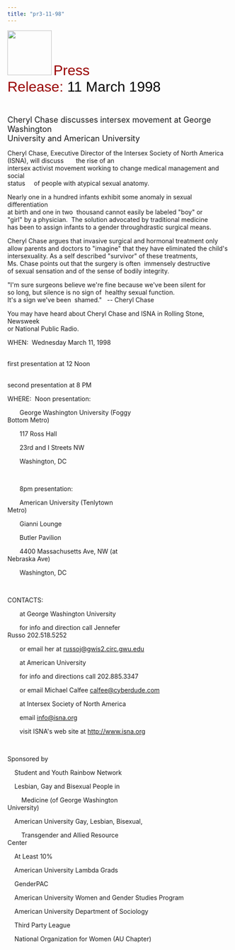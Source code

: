 ```yaml
---
title: "pr3-11-98"
---
```


  
<IMG SRC="/img/logo100.gif" HEIGHT="101" WIDTH="100" /> <FONT FACE="Arial,Helvetica"><FONT SIZE="+3"><FONT COLOR="#990000">Press<br />Release: </FONT><FONT COLOR="#000000">11 March 1998</FONT></FONT></FONT>  
  
  
&nbsp;  
  


<FONT SIZE="+1">Cheryl Chase discusses intersex movement at George Washington<br />University and American University</FONT>  
  


Cheryl Chase, Executive Director of the Intersex Society of North America  
(ISNA), will discuss&nbsp;&nbsp;&nbsp;&nbsp;&nbsp;&nbsp; the rise of an  
intersex activist movement working to change medical management and social  
status&nbsp;&nbsp;&nbsp;&nbsp; of people with atypical sexual anatomy.  
  


Nearly one in a hundred infants exhibit some anomaly in sexual differentiation  
at birth and one in two&nbsp; thousand cannot easily be labeled "boy" or  
"girl" by a physician.&nbsp; The solution advocated by traditional medicine  
has been to assign infants to a gender throughdrastic surgical means.  
  


Cheryl Chase argues that invasive surgical and hormonal treatment only  
allow parents and doctors to "imagine" that they have eliminated the child's  
intersexuality. As a self described "survivor" of these treatments,&nbsp;  
Ms. Chase points out that the surgery is often&nbsp; immensely destructive  
of sexual sensation and of the sense of bodily integrity.  
  


"I'm sure surgeons believe we're fine because we've been silent for  
so long, but silence is no sign of&nbsp; healthy sexual function.&nbsp;  
It's a sign we've been&nbsp; shamed."&nbsp;&nbsp; -- Cheryl Chase  
  


You may have heard about Cheryl Chase and ISNA in Rolling Stone, Newsweek  
or National Public Radio.  
  


WHEN:&nbsp; Wednesday March 11, 1998  
  
&nbsp;&nbsp;&nbsp;&nbsp;&nbsp;&nbsp;&nbsp;&nbsp;&nbsp;&nbsp;&nbsp;  
first presentation at 12 Noon  
  
&nbsp;&nbsp;&nbsp;&nbsp;&nbsp;&nbsp;&nbsp;&nbsp;&nbsp;&nbsp;&nbsp;  
second presentation at 8 PM  
  


WHERE:&nbsp; Noon presentation:  
  


&nbsp;&nbsp;&nbsp;&nbsp;&nbsp;&nbsp; George Washington University (Foggy  
Bottom Metro)  
  
&nbsp;&nbsp;&nbsp;&nbsp;&nbsp;&nbsp; 117 Ross Hall  
  
&nbsp;&nbsp;&nbsp;&nbsp;&nbsp;&nbsp; 23rd and I Streets NW  
  
&nbsp;&nbsp;&nbsp;&nbsp;&nbsp;&nbsp; Washington, DC  
  
&nbsp;  
  


&nbsp;&nbsp;&nbsp;&nbsp;&nbsp;&nbsp; 8pm presentation:  
  


&nbsp;&nbsp;&nbsp;&nbsp;&nbsp;&nbsp; American University (Tenlytown  
Metro)  
  
&nbsp;&nbsp;&nbsp;&nbsp;&nbsp;&nbsp; Gianni Lounge  
  
&nbsp;&nbsp;&nbsp;&nbsp;&nbsp;&nbsp; Butler Pavilion  
  
&nbsp;&nbsp;&nbsp;&nbsp;&nbsp;&nbsp; 4400 Massachusetts Ave, NW (at  
Nebraska Ave)  
  
&nbsp;&nbsp;&nbsp;&nbsp;&nbsp;&nbsp; Washington, DC  
  
&nbsp;  
  


CONTACTS:  
  


&nbsp;&nbsp;&nbsp;&nbsp;&nbsp;&nbsp; at George Washington University  
  
&nbsp;&nbsp;&nbsp;&nbsp;&nbsp;&nbsp; for info and direction call Jennefer  
Russo 202.518.5252  
  
&nbsp;&nbsp;&nbsp;&nbsp;&nbsp;&nbsp; or email her at <russoj@gwis2.circ.gwu.edu>  
  


&nbsp;&nbsp;&nbsp;&nbsp;&nbsp;&nbsp; at American University  
  
&nbsp;&nbsp;&nbsp;&nbsp;&nbsp;&nbsp; for info and directions call 202.885.3347  
  
&nbsp;&nbsp;&nbsp;&nbsp;&nbsp;&nbsp; or email Michael Calfee <calfee@cyberdude.com>  
  


&nbsp;&nbsp;&nbsp;&nbsp;&nbsp;&nbsp; at Intersex Society of North America  
  
&nbsp;&nbsp;&nbsp;&nbsp;&nbsp;&nbsp; email <info@isna.org>  
  
&nbsp;&nbsp;&nbsp;&nbsp;&nbsp;&nbsp; visit ISNA's web site at http://www.isna.org  
  
&nbsp;  
  


Sponsored by  
  


&nbsp;&nbsp;&nbsp; Student and Youth Rainbow Network  
  
&nbsp;&nbsp;&nbsp; Lesbian, Gay and Bisexual People in  
  
&nbsp;&nbsp;&nbsp;&nbsp;&nbsp;&nbsp;&nbsp; Medicine (of George Washington  
University)  
  
&nbsp;&nbsp;&nbsp; American University Gay, Lesbian, Bisexual,  
  
&nbsp;&nbsp;&nbsp;&nbsp;&nbsp;&nbsp;&nbsp; Transgender and Allied Resource  
Center  
  
&nbsp;&nbsp;&nbsp; At Least 10%  
  
&nbsp;&nbsp;&nbsp; American University Lambda Grads  
  
&nbsp;&nbsp;&nbsp; GenderPAC  
  
&nbsp;&nbsp;&nbsp; American University Women and Gender Studies Program  
  
&nbsp;&nbsp;&nbsp; American University Department of Sociology  
  
&nbsp;&nbsp;&nbsp; Third Party League  
  
&nbsp;&nbsp;&nbsp; National Organization for Women (AU Chapter)  
  
&nbsp;  
  
&nbsp;  
  
&nbsp;  
  
&nbsp;  
  
&nbsp;  
  
&nbsp;